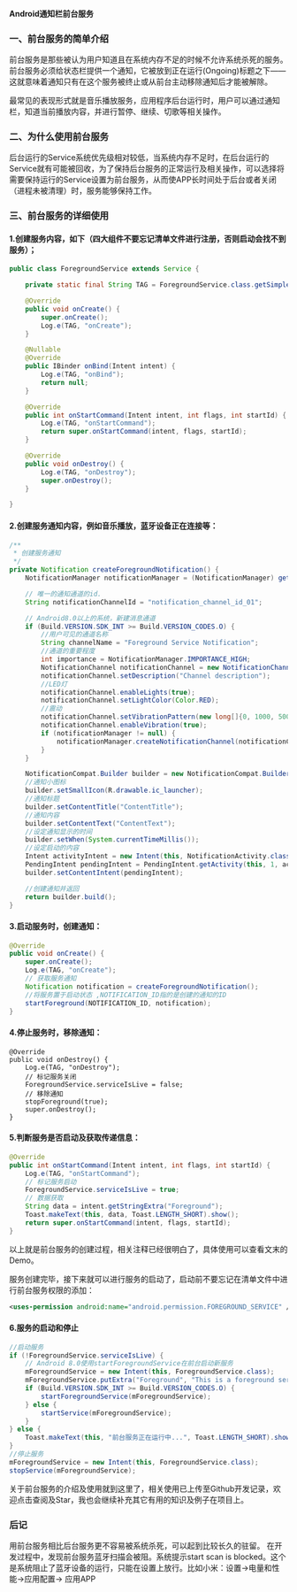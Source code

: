 #### Android通知栏前台服务

### 一、前台服务的简单介绍
前台服务是那些被认为用户知道且在系统内存不足的时候不允许系统杀死的服务。前台服务必须给状态栏提供一个通知，它被放到正在运行(Ongoing)标题之下——这就意味着通知只有在这个服务被终止或从前台主动移除通知后才能被解除。

最常见的表现形式就是音乐播放服务，应用程序后台运行时，用户可以通过通知栏，知道当前播放内容，并进行暂停、继续、切歌等相关操作。

### 二、为什么使用前台服务
后台运行的Service系统优先级相对较低，当系统内存不足时，在后台运行的Service就有可能被回收，为了保持后台服务的正常运行及相关操作，可以选择将需要保持运行的Service设置为前台服务，从而使APP长时间处于后台或者关闭（进程未被清理）时，服务能够保持工作。

### 三、前台服务的详细使用
#### 1.创建服务内容，如下（四大组件不要忘记清单文件进行注册，否则启动会找不到服务）；
``` java
public class ForegroundService extends Service {

    private static final String TAG = ForegroundService.class.getSimpleName();

    @Override
    public void onCreate() {
        super.onCreate();
        Log.e(TAG, "onCreate");
    }

    @Nullable
    @Override
    public IBinder onBind(Intent intent) {
        Log.e(TAG, "onBind");
        return null;
    }

    @Override
    public int onStartCommand(Intent intent, int flags, int startId) {
        Log.e(TAG, "onStartCommand");
        return super.onStartCommand(intent, flags, startId);
    }

    @Override
    public void onDestroy() {
        Log.e(TAG, "onDestroy");
        super.onDestroy();
    }

}

```
#### 2.创建服务通知内容，例如音乐播放，蓝牙设备正在连接等：
``` java
/**
 * 创建服务通知
 */
private Notification createForegroundNotification() {
    NotificationManager notificationManager = (NotificationManager) getSystemService(Context.NOTIFICATION_SERVICE);

    // 唯一的通知通道的id.
    String notificationChannelId = "notification_channel_id_01";

    // Android8.0以上的系统，新建消息通道
    if (Build.VERSION.SDK_INT >= Build.VERSION_CODES.O) {
        //用户可见的通道名称
        String channelName = "Foreground Service Notification";
        //通道的重要程度
        int importance = NotificationManager.IMPORTANCE_HIGH;
        NotificationChannel notificationChannel = new NotificationChannel(notificationChannelId, channelName, importance);
        notificationChannel.setDescription("Channel description");
        //LED灯
        notificationChannel.enableLights(true);
        notificationChannel.setLightColor(Color.RED);
        //震动
        notificationChannel.setVibrationPattern(new long[]{0, 1000, 500, 1000});
        notificationChannel.enableVibration(true);
        if (notificationManager != null) {
            notificationManager.createNotificationChannel(notificationChannel);
        }
    }

    NotificationCompat.Builder builder = new NotificationCompat.Builder(this, notificationChannelId);
    //通知小图标
    builder.setSmallIcon(R.drawable.ic_launcher);
    //通知标题
    builder.setContentTitle("ContentTitle");
    //通知内容
    builder.setContentText("ContentText");
    //设定通知显示的时间
    builder.setWhen(System.currentTimeMillis());
    //设定启动的内容
    Intent activityIntent = new Intent(this, NotificationActivity.class);
    PendingIntent pendingIntent = PendingIntent.getActivity(this, 1, activityIntent, PendingIntent.FLAG_UPDATE_CURRENT);
    builder.setContentIntent(pendingIntent);

    //创建通知并返回
    return builder.build();
}

```
#### 3.启动服务时，创建通知：
``` java
@Override
public void onCreate() {
    super.onCreate();
    Log.e(TAG, "onCreate");
    // 获取服务通知
    Notification notification = createForegroundNotification();
    //将服务置于启动状态 ,NOTIFICATION_ID指的是创建的通知的ID
    startForeground(NOTIFICATION_ID, notification);
}

```

#### 4.停止服务时，移除通知：
```
@Override
public void onDestroy() {
    Log.e(TAG, "onDestroy");
    // 标记服务关闭
    ForegroundService.serviceIsLive = false;
    // 移除通知
    stopForeground(true);
    super.onDestroy();
}

```
#### 5.判断服务是否启动及获取传递信息：
``` java
@Override
public int onStartCommand(Intent intent, int flags, int startId) {
    Log.e(TAG, "onStartCommand");
    // 标记服务启动
    ForegroundService.serviceIsLive = true;
    // 数据获取
    String data = intent.getStringExtra("Foreground");
    Toast.makeText(this, data, Toast.LENGTH_SHORT).show();
    return super.onStartCommand(intent, flags, startId);
}

```

以上就是前台服务的创建过程，相关注释已经很明白了，具体使用可以查看文末的Demo。

服务创建完毕，接下来就可以进行服务的启动了，启动前不要忘记在清单文件中进行前台服务权限的添加：
```xml
<uses-permission android:name="android.permission.FOREGROUND_SERVICE" />
```
#### 6.服务的启动和停止
``` java
//启动服务
if (!ForegroundService.serviceIsLive) {
    // Android 8.0使用startForegroundService在前台启动新服务
    mForegroundService = new Intent(this, ForegroundService.class);
    mForegroundService.putExtra("Foreground", "This is a foreground service.");
    if (Build.VERSION.SDK_INT >= Build.VERSION_CODES.O) {
        startForegroundService(mForegroundService);
    } else {
        startService(mForegroundService);
    }
} else {
    Toast.makeText(this, "前台服务正在运行中...", Toast.LENGTH_SHORT).show();
}
//停止服务
mForegroundService = new Intent(this, ForegroundService.class);
stopService(mForegroundService);
```


关于前台服务的介绍及使用就到这里了，相关使用已上传至Github开发记录，欢迎点击查阅及Star，我也会继续补充其它有用的知识及例子在项目上。

### 后记
用前台服务相比后台服务更不容易被系统杀死，可以起到比较长久的驻留。
在开发过程中，发现前台服务蓝牙扫描会被阻。系统提示start scan is blocked。这个是系统阻止了蓝牙设备的运行，只能在设置上放行。比如小米：设置->电量和性能->应用配置-> 应用APP

